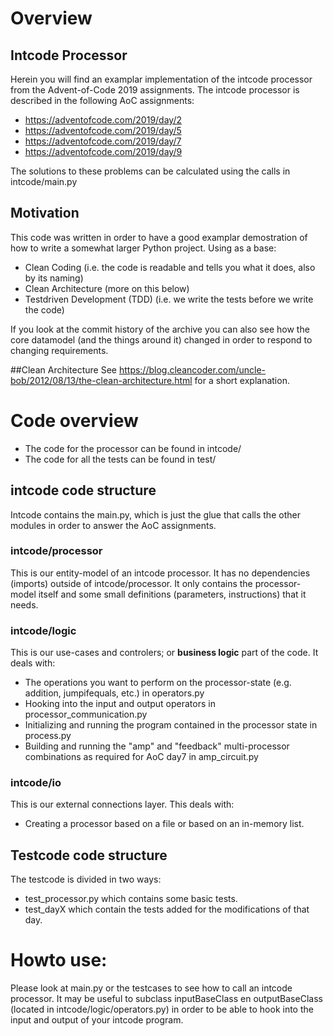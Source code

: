# Overview
## Intcode Processor

Herein you will find an examplar implementation of the intcode processor from the Advent-of-Code 2019 assignments.
The intcode processor is described in the following AoC assignments:
- https://adventofcode.com/2019/day/2
- https://adventofcode.com/2019/day/5
- https://adventofcode.com/2019/day/7
- https://adventofcode.com/2019/day/9

The solutions to these problems can be calculated using the calls in intcode/main.py

## Motivation

This code was written in order to have a good examplar demostration of how to write a somewhat larger Python project.
Using as a base: 
- Clean Coding (i.e. the code is readable and tells you what it does, also by its naming)
- Clean Architecture (more on this below)
- Testdriven Development (TDD) (i.e. we write the tests before we write the code)

If you look at the commit history of the archive you can also see how the core datamodel (and the things around it) changed in order to respond to changing requirements.

##Clean Architecture
See https://blog.cleancoder.com/uncle-bob/2012/08/13/the-clean-architecture.html for a short explanation.

# Code overview
- The code for the processor can be found in intcode/
- The code for all the tests can be found in test/

## intcode code structure
Intcode contains the main.py, which is just the glue that calls the other modules in order to answer the AoC assignments.

### intcode/processor

This is our entity-model of an intcode processor.
It has no dependencies (imports) outside of intcode/processor.
It only contains the processor-model itself and some small definitions (parameters, instructions) that it needs.

### intcode/logic

This is our use-cases and controlers; or **business logic** part of the code.
It deals with:
 - The operations you want to perform on the processor-state (e.g. addition, jumpifequals, etc.) in operators.py
 - Hooking into the input and output operators in processor_communication.py
 - Initializing and running the program contained in the processor state in process.py
 - Building and running the "amp" and "feedback" multi-processor combinations as required for AoC day7 in amp_circuit.py

### intcode/io
This is our external connections layer.
This deals with:
- Creating a processor based on a file or based on an in-memory list.

## Testcode code structure
The testcode is divided in two ways:
- test_processor.py which contains some basic tests.
- test_dayX which contain the tests added for the modifications of that day.

# Howto use:
Please look at main.py or the testcases to see how to call an intcode processor.
It may be useful to subclass inputBaseClass en outputBaseClass (located in intcode/logic/operators.py) in order to be able to hook into the input and output of your intcode program. 
